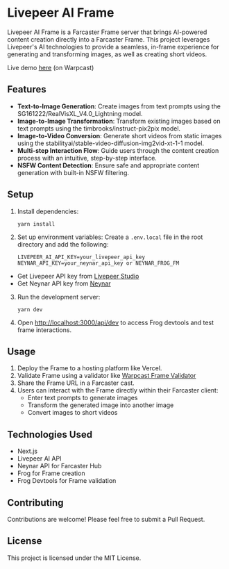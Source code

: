 # Livepeer AI Frame

Livepeer AI Frame is a Farcaster Frame server that brings AI-powered content creation directly into a Farcaster Frame. This project leverages Livepeer's AI technologies to provide a seamless, in-frame experience for generating and transforming images, as well as creating short videos.

Live demo [here](https://warpcast.com/thescoho.eth/0x82bb3ea8) (on Warpcast) 

## Features

- **Text-to-Image Generation**: Create images from text prompts using the SG161222/RealVisXL_V4.0_Lightning model.
- **Image-to-Image Transformation**: Transform existing images based on text prompts using the timbrooks/instruct-pix2pix model.
- **Image-to-Video Conversion**: Generate short videos from static images using the stabilityai/stable-video-diffusion-img2vid-xt-1-1 model.
- **Multi-step Interaction Flow**: Guide users through the content creation process with an intuitive, step-by-step interface.
- **NSFW Content Detection**: Ensure safe and appropriate content generation with built-in NSFW filtering.

## Setup

1. Install dependencies:
   ```
   yarn install
   ```

2. Set up environment variables:
   Create a `.env.local` file in the root directory and add the following:
   ```
   LIVEPEER_AI_API_KEY=your_livepeer_api_key
   NEYNAR_API_KEY=your_neynar_api_key or NEYNAR_FROG_FM
   ```

  - Get Livepeer API key from [Livepeer Studio](https://livepeer.studio)
  - Get Neynar API key from [Neynar](https://neynar.com)

3. Run the development server:
   ```
   yarn dev
   ```

4. Open [http://localhost:3000/api/dev](http://localhost:3000/api/dev) to access Frog devtools and test frame interactions.

## Usage

1. Deploy the Frame to a hosting platform like Vercel.
2. Validate Frame using a validator like [Warpcast Frame Validator](https://warpcast.com/~/developers/frames)
3. Share the Frame URL in a Farcaster cast.
4. Users can interact with the Frame directly within their Farcaster client:
   - Enter text prompts to generate images
   - Transform the generated image into another image
   - Convert images to short videos

## Technologies Used

- Next.js
- Livepeer AI API
- Neynar API for Farcaster Hub
- Frog for Frame creation
- Frog Devtools for Frame validation

## Contributing

Contributions are welcome! Please feel free to submit a Pull Request.

## License

This project is licensed under the MIT License.
